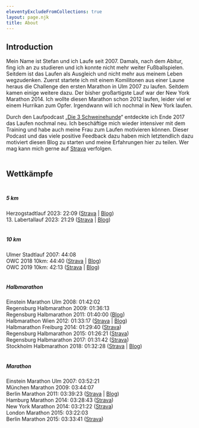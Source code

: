 ```yaml
---
eleventyExcludeFromCollections: true
layout: page.njk
title: About
---
```


## Introduction

Mein Name ist Stefan und ich Laufe seit 2007. Damals, nach dem Abitur, fing ich an zu studieren und ich konnte nicht mehr weiter Fußballspielen. Seitdem ist das Laufen als Ausgleich und nicht mehr aus meinem Leben wegzudenken. Zuerst startete ich mit einem Komilitonen aus einer Laune heraus die Challenge den ersten Marathon in Ulm 2007 zu laufen. Seitdem kamen einige weitere dazu. Der bisher großartigste Lauf war der New York Marathon 2014. Ich wollte diesen Marathon schon 2012 laufen, leider viel er einem Hurrikan zum Opfer. Irgendwann will ich nochmal in New York laufen.

Durch den Laufpodcast „<a href='https://3-schweinehun.de' class='external' target='_blank' rel='noopener'>Die 3 Schweinehunde</a>“ entdeckte ich Ende 2017 das Laufen nochmal neu. Ich beschäftige mich wieder intensiver mit dem Training und habe auch meine Frau zum Laufen motivieren können. Dieser Podcast und das viele positive Feedback dazu haben mich letztendlich dazu motiviert diesen Blog zu starten und meine Erfahrungen hier zu teilen. Wer mag kann mich gerne auf <a href='https://www.strava.com/athletes/6023237' class='external' target='_blank' rel='noopener'>Strava</a> verfolgen.<br><br>

## Wettkämpfe <br><br>

<div class="flex">
  <div class="block max-w-m rounded-lg p-6 shadow-lg bg-slate-100 dark:bg-slate-950">
   <h5 class="mb-2 text-xl text-justify font-medium leading-tight text-slate-950 dark:text-slate-100">
        5 km
    </h5>
        Herzogstadtlauf 2023: 22:09 (<a href='https://www.strava.com/activities/8982316385' class='external' target='_blank' rel='noopener'>Strava</a> | <a href='/posts/2023-05-01-Herzogstadtlauf'>Blog</a>)<br>
        13. Labertallauf 2023: 21:29 (<a href='https://www.strava.com/activities/9991591540' class='external' target='_blank' rel='noopener'>Strava</a> | <a href='/posts/2023-10-09-13-Labertallauf'>Blog</a>)<br>
  </div>
</div>

<br>

<div class="flex">
  <div class="block max-w-m rounded-lg p-6 shadow-lg bg-slate-200 dark:bg-slate-900">
   <h5 class="mb-2 text-xl text-justify font-medium leading-tight text-slate-950 dark:text-slate-100">
        10 km
    </h5>
        Ulmer Stadtlauf 2007: 44:08<br>
        OWC 2018 10km: 44:40 (<a href='https://www.strava.com/activities/1367617434' class='external' target='_blank' rel='noopener'>Strava</a> | <a href='/posts/2018-01-21-owc-2018-10km-lauf-am-steinberger-see'>Blog</a>)<br>
        OWC 2019 10km: 42:13 (<a href='https://www.strava.com/activities/2091228565' class='external' target='_blank' rel='noopener'>Strava</a> | <a href='/posts/2019-01-23-oberpfaelzer-winterlaufchallenge-10km'>Blog</a>)<br>
  </div>
</div>

<br>

<div class="flex">
  <div class="block max-w-m rounded-lg p-6 shadow-lg bg-slate-300 dark:bg-slate-800">
   <h5 class="mb-2 text-xl text-justify font-medium leading-tight text-slate-950 dark:text-slate-100">
        Halbmarathon
    </h5>
        Einstein Marathon Ulm 2008: 01:42:02<br>
        Regensburg Halbmarathon 2009: 01:36:13<br>
        Regensburg Halbmarathon 2011: 01:40:00 (<a href='/posts/2011-06-05-halbmarathon-review'>Blog</a>)<br>
        Halbmarathon Wien 2012: 01:33:17 (<a href="https://www.strava.com/activities/1146374387" class='external' target='_blank' rel='noopener'>Strava</a> | <a href='/posts/2012-04-16-neue-bestzeit-wien'>Blog</a>)<br>
        Halbmarathon Freiburg 2014: 01:29:40 (<a href="https://www.strava.com/activities/1146009523" class='external' target='_blank' rel='noopener'>Strava</a>)<br>
        Regensburg Halbmarathon 2015: 01:26:21 (<a href="https://www.strava.com/activities/306091541" class='external' target='_blank' rel='noopener'>Strava</a>)<br>
        Regensburg Halbmarathon 2017: 01:31:42 (<a href="https://www.strava.com/activities/1009176790" class='external' target='_blank' rel='noopener'>Strava</a>)<br>
        Stockholm Halbmarathon 2018: 01:32:28 (<a href="https://www.strava.com/activities/1843183697" class='external' target='_blank' rel='noopener'>Strava</a> | <a href='/posts/2018-09-20-road-to-stockholm-race-review'>Blog</a>)<br>
  </div>
</div>

<br>

<div class="flex">
  <div class="block max-w-m rounded-lg p-6 shadow-lg bg-slate-400 dark:bg-slate-700">
   <h5 class="mb-2 text-xl text-justify font-medium leading-tight text-slate-950 dark:text-slate-100">
        Marathon
    </h5>
        Einstein Marathon Ulm 2007: 03:52:21<br />
        München Marathon 2009: 03:44:07<br />
        Berlin Marathon 2011: 03:39:23 (<a href="https://www.strava.com/activities/1146456928" class='external' target='_blank' rel='noopener'>Strava</a> | <a href='/posts/2011-09-28-Berlin-Marathon-2011'>Blog</a>)<br>
        Hamburg Marathon 2014: 03:28:43 (<a href="https://www.strava.com/activities/1145988865" class='external' target='_blank' rel='noopener'>Strava</a>)<br>
        New York Marathon 2014: 03:21:22 (<a href="https://www.strava.com/activities/215435004" class='external' target='_blank' rel='noopener'>Strava</a>)<br>
        London Marathon 2015: 03:22:03<br>
        Berlin Marathon 2015: 03:33:41 (<a href="https://www.strava.com/activities/402142431" class='external' target='_blank' rel='noopener'>Strava</a>)<br>
  </div>
</div>
